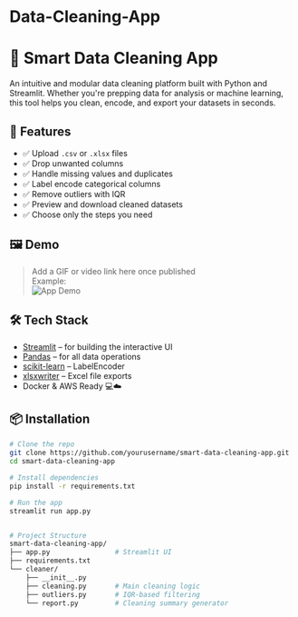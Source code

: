 # Data-Cleaning-App
# 🧹 Smart Data Cleaning App

An intuitive and modular data cleaning platform built with Python and Streamlit. Whether you're prepping data for analysis or machine learning, this tool helps you clean, encode, and export your datasets in seconds.

## 🚀 Features

- ✅ Upload `.csv` or `.xlsx` files
- ✅ Drop unwanted columns
- ✅ Handle missing values and duplicates
- ✅ Label encode categorical columns
- ✅ Remove outliers with IQR
- ✅ Preview and download cleaned datasets
- ✅ Choose only the steps you need

## 🖼️ Demo

> Add a GIF or video link here once published  
> Example:  
> ![App Demo](https://link-to-your-demo.gif)

## 🛠️ Tech Stack

- [Streamlit](https://streamlit.io/) – for building the interactive UI  
- [Pandas](https://pandas.pydata.org/) – for all data operations  
- [scikit-learn](https://scikit-learn.org/) – LabelEncoder  
- [xlsxwriter](https://pypi.org/project/XlsxWriter/) – Excel file exports  
- Docker & AWS Ready 💻☁️

## 📦 Installation

```bash
# Clone the repo
git clone https://github.com/yourusername/smart-data-cleaning-app.git
cd smart-data-cleaning-app

# Install dependencies
pip install -r requirements.txt

# Run the app
streamlit run app.py


# Project Structure
smart-data-cleaning-app/
├── app.py                # Streamlit UI
├── requirements.txt
└── cleaner/
    ├── __init__.py
    ├── cleaning.py       # Main cleaning logic
    ├── outliers.py       # IQR-based filtering
    └── report.py         # Cleaning summary generator

